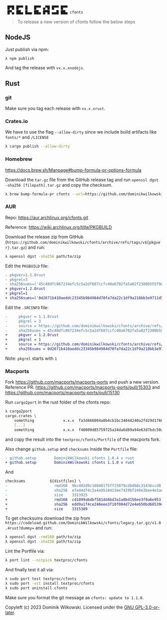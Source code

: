 ```sh
 █▀█ █▀▀ █   █▀▀ ▄▀█ █▀▀ █▀▀
 █▀▄ ██▄ █▄▄ ██▄ █▀█ ▄▄█ ██▄ cfonts
```
> To release a new version of cfonts follow the below steps

## NodeJS

Just publish via npm:

```sh
λ npm publish
```

And tag the release with `vx.x.xnodejs`.

## Rust

### git

Make sure you tag each release with `vx.x.xrust`.

### Crates.io

We have to use the flag `--allow-dirty` since we include build artifacts like `fonts/*` and `/LICENSE`

```sh
λ cargo publish --allow-dirty
```

### Homebrew

https://docs.brew.sh/Manpage#bump-formula-pr-options-formula

Download the `tar.gz` file from the GitHub release tag and run `openssl dgst -sha256 [filepath].tar.gz` and copy the checksum.

```sh
λ brew bump-formula-pr cfonts --url=https://github.com/dominikwilkowski/cfonts/archive/refs/tags/[version].tar.gz --sha256=[checksum] --dry-run
```

### AUR

Repo: https://aur.archlinux.org/cfonts.git

Reference: https://wiki.archlinux.org/title/PKGBUILD

Download the release zip from GitHub (`https://github.com/dominikwilkowski/cfonts/archive/refs/tags/v${pkgver}.tar.gz`) and run:

```sh
λ openssl dgst -sha256 path/to/zip
```

Edit the `PKGBUILD` file:

```diff
- pkgver=1.1.0rust
- pkgrel=3
- sha256sums=('45c40dfc867234efc5c5a2df687ccfc40a6702fa5a82f2380b555f9e755508e6')
+ pkgver=1.2.0rust
+ pkgrel=1
+ sha256sums=('0d2671b410aeddc23345b984984d70fa7da22c1df9a218bb3e9711d571a8d4ad')
```

Edit the `.SRCINFO` file:

```diff
-     pkgver = 1.1.0rust
-     pkgrel = 3
-     source = https://github.com/dominikwilkowski/cfonts/archive/refs/tags/v1.1.0rust.tar.gz
-     sha256sums = 45c40dfc867234efc5c5a2df687ccfc40a6702fa5a82f2380b555f9e755508e6
+     pkgver = 1.2.0rust
+     pkgrel = 1
+     source = https://github.com/dominikwilkowski/cfonts/archive/refs/tags/v1.2.0rust.tar.gz
+     sha256sums = 0d2671b410aeddc23345b984984d70fa7da22c1df9a218bb3e9711d571a8d4ad
```

Note: `pkgrel` starts with `1`

### Macports

Fork https://github.com/macports/macports-ports and push a new version.
Reference PR: https://github.com/macports/macports-ports/pull/15303 and https://github.com/macports/macports-ports/pull/15130

Run `cargo2port` in the rust folder of the cfonts repo:

```sh
λ cargo2port
cargo.crates \
    something             x.x.x  fa3d466004a8b4cb1bc34044240a2fd29d17607e2e3bd613eb44fd48e8100da3 \
    [...]
    something             x.x.x  f40009d85759725a34da6d89a94e63d7bdc50a862acf0dbc7c8e488f1edcb6f5
```

and copy the result into the `textproc/cfonts/Portfile` of the macports fork.

Also change `github.setup` and `checksums` inside the `Portfile` file:

```diff
- github.setup        DominikWilkowski cfonts 1.0.4 v rust
+ github.setup        DominikWilkowski cfonts 1.1.0 v rust
```

And

```diff
checksums           ${distfiles} \
-                     rmd160  9bc402d9c18048175ff25079cdbd60c31436ccd8 \
-                     sha256  efe44d74c2a4a9510413ee7429bf248e3bee4e1ae5da17c4ad8b96c1d8606dc1 \
-                     size    3313925
+                     rmd160  cd1099abdbf581dd4bd3a1a0bd156ee3f9a6e953 \
+                     sha256  edd9a1f4ce246eee3f10f084d72e4e650bd68539d8bc8f9e4eca61f2f9c79293 \
+                     size    3315389
```

To get checksums download the zip from `https://codeload.github.com/DominikWilkowski/cfonts/legacy.tar.gz/v1.0.4rust?dummy=` and run:

```sh
λ openssl dgst -rmd160 path/to/zip
λ openssl dgst -sha256 path/to/zip
```

Lint the Portfile via:

```sh
λ port lint --nitpick textproc/cfonts
```

And finally test it all via:

```sh
λ sudo port test textproc/cfonts
λ sudo port -vst install textproc/cfonts
λ sudo port uninstall cfonts
```

Make sure you format the git message as `cfonts: update to 1.1.0`.


Copyleft (c) 2023 Dominik Wilkowski.
Licensed under the [GNU GPL-3.0-or-later](https://github.com/dominikwilkowski/cfonts/blob/released/LICENSE).
